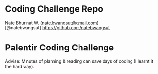 # Coding Challenge Repo

Nate Bhurinat W. (nate.bwangsut@gmail.com)  
[@natebwangsut] https://github.com/natebwangsut

# Palentir Coding Challenge

Advise: Minutes of planning & reading can save days of coding (I learnt it the hard way).
